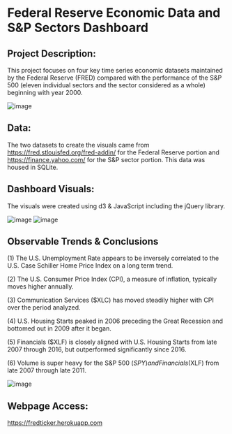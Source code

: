 # Federal Reserve Economic Data and S&P Sectors Dashboard

## Project Description: 
This project focuses on four key time series economic datasets maintained by the Federal Reserve (FRED) compared with the performance of the S&P 500 (eleven individual sectors and the sector considered as a whole) beginning with year 2000.


![image](https://user-images.githubusercontent.com/51388767/70550754-46562c00-1b44-11ea-9e0b-c2912b339395.png)


## Data: 
The two datasets to create the visuals came from https://fred.stlouisfed.org/fred-addin/ for the Federal Reserve portion and https://finance.yahoo.com/ for the S&P sector portion. This data was housed in SQLite.

## Dashboard Visuals: 
The visuals were created using d3 & JavaScript including the jQuery library.


![image](https://user-images.githubusercontent.com/51388767/70550447-c4fe9980-1b43-11ea-8d20-0d27b1555a09.png)
![image](https://user-images.githubusercontent.com/51388767/70552212-ea40d700-1b46-11ea-804d-d0a6f13d69a7.png)

## Observable Trends & Conclusions
(1) The U.S. Unemployment Rate appears to be inversely correlated to the U.S. Case Schiller Home Price Index on a long term trend.

(2) The U.S. Consumer Price Index (CPI), a measure of inflation, typically moves higher annually.

(3) Communication Services ($XLC) has moved steadily higher with CPI over the period analyzed.

(4) U.S. Housing Starts peaked in 2006 preceding the Great Recession and bottomed out in 2009 after it began.

(5) Financials ($XLF) is closely aligned with U.S. Housing Starts from late 2007 through 2016, but outperformed significantly since 2016.

(6) Volume is super heavy for the S&P 500 ($SPY) and Financials ($XLF) from late 2007 through late 2011.

![image](https://user-images.githubusercontent.com/51388767/70565079-5cbdb100-1b5f-11ea-93dc-65f23688d27e.png)



## Webpage Access:
https://fredticker.herokuapp.com
